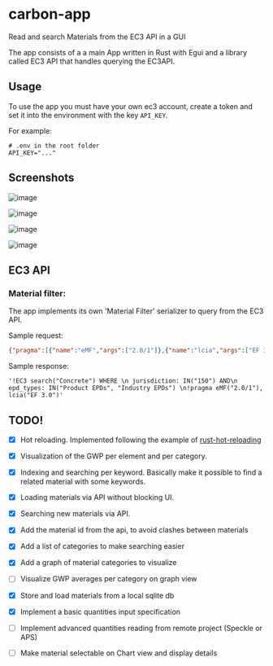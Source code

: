 # carbon-app

Read and search Materials from the EC3 API in a GUI 

The app consists of a a main App written in Rust with Egui and a library called EC3 API that handles querying the EC3API.

## Usage 
To use the app you must have your own ec3 account, create a token and set it into the environment with the key  `API_KEY`.

For example:


```
# .env in the root folder
API_KEY="..."
```

## Screenshots

![image](https://github.com/andrsbtrg/carbon-app/assets/63083862/7c3e8791-b10c-4f1b-8f1e-d8752b3cf2ec)
  
![image](https://github.com/andrsbtrg/carbon-app/assets/63083862/bcbb8500-2886-41ce-87e9-4874a609cebd)

![image](https://github.com/andrsbtrg/carbon-app/assets/63083862/07a26486-619a-4b8b-9393-0d45f11193b6)

![image](https://github.com/andrsbtrg/carbon-app/assets/63083862/5a3b2900-8405-4da9-bdc2-5562fee4fbe8)


## EC3 API

### Material filter:
The app implements its own 'Material Filter' serializer to query from the EC3 API.


Sample request:

```json
{"pragma":[{"name":"eMF","args":["2.0/1"]},{"name":"lcia","args":["EF 3.0"]}],"category":"Concrete","filter":[{"field":"jurisdiction","op":"in","arg":["150"]},{"field":"epd_types","op":"in","arg":["Product EPDs","Industry EPDs"]}]}
```


Sample response:

```
'!EC3 search("Concrete") WHERE \n jurisdiction: IN("150") AND\n epd_types: IN("Product EPDs", "Industry EPDs") \n!pragma eMF("2.0/1"), lcia("EF 3.0")'
```

## TODO!
- [x] Hot reloading. Implemented following the example of [rust-hot-reloading](https://github.com/irh/rust-hot-reloading/tree/main)
- [x] Visualization of the GWP per element and per category.
- [x] Indexing and searching per keyword. Basically make it possible to find a related material with some keywords.
- [x] Loading materials via API without blocking UI.
- [x] Searching new materials via API.
- [x] Add the material id from the api, to avoid clashes between materials
- [x] Add a list of categories to make searching easier
- [x] Add a graph of material categories to visualize 
- [ ] Visualize GWP averages per category on graph view
- [x] Store and load materials from a local sqlite db 
- [x] Implement a basic quantities input specification
- [ ] Implement advanced quantities reading from remote project (Speckle or APS)
- [ ] Make material selectable on Chart view and display details


